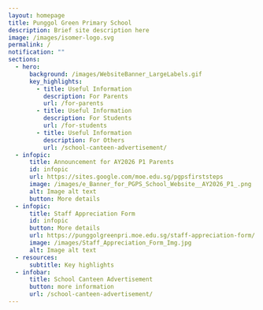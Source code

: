 ```yaml
---
layout: homepage
title: Punggol Green Primary School
description: Brief site description here
image: /images/isomer-logo.svg
permalink: /
notification: ""
sections:
  - hero:
      background: /images/WebsiteBanner_LargeLabels.gif
      key_highlights:
        - title: Useful Information
          description: For Parents
          url: /for-parents
        - title: Useful Information
          description: For Students
          url: /for-students
        - title: Useful Information
          description: For Others
          url: /school-canteen-advertisement/
  - infopic:
      title: Announcement for AY2026 P1 Parents
      id: infopic
      url: https://sites.google.com/moe.edu.sg/pgpsfirststeps
      image: /images/e_Banner_for_PGPS_School_Website__AY2026_P1_.png
      alt: Image alt text
      button: More details
  - infopic:
      title: Staff Appreciation Form
      id: infopic
      button: More details
      url: https://punggolgreenpri.moe.edu.sg/staff-appreciation-form/
      image: /images/Staff_Appreciation_Form_Img.jpg
      alt: Image alt text
  - resources:
      subtitle: Key highlights
  - infobar:
      title: School Canteen Advertisement
      button: more information
      url: /school-canteen-advertisement/
---
```

